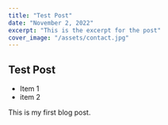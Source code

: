 ```yaml
---
title: "Test Post"
date: "November 2, 2022"
excerpt: "This is the excerpt for the post"
cover_image: "/assets/contact.jpg"
---
```


## Test Post

- Item 1
- item 2

This is my first blog post.
